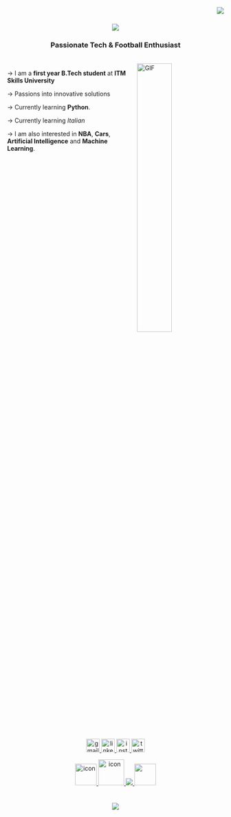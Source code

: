 <img align="right" src="https://visitor-badge.laobi.icu/badge?page_id=faheemmuhammed1133.faheemmuhammed1133"/>

<h1 align="center">
    <img src="https://readme-typing-svg.herokuapp.com/?font=Righteous&size=35&center=true&vCenter=true&width=500&height=70&duration=4000&lines=Ciao+,+Salve;"/>
</h1>

<h3 align="center">Passionate Tech & Football Enthusiast</h3>

<br/>

<img align="right" alt="GIF" src="https://user-images.githubusercontent.com/74038190/226190894-18e959ba-d458-4a94-ac44-790190f2a947.gif" height="40%" width="40%"/>

 <div align="left">

-> I am a **first year B.Tech student** at **ITM Skills University**
 
-> Passions into innovative solutions

-> Currently learning **Python**.

-> Currently learning _Italian_

-> I am also interested in **NBA**, **Cars**, **Artificial Intelligence** and **Machine Learning**.

 </div>
 
<img src="https://i.imgur.com/dBaSKWF.gif" height="10" width="100%">


<div align="center">
  <a href="https://mail.google.com/mail/?view=cm&fs=1&to=muhammedfaheem1133@gmail.com" target="_blank">
    <img src="https://img.shields.io/static/v1?message=Gmail&logo=gmail&label=&color=D14836&logoColor=white&labelColor=&style=for-the-badge" height="31" alt="gmail logo"  />
  </a>
  <a href="https://www.linkedin.com/in/muhammed-faheem-9bbb89223" target="_blank">
    <img src="https://img.shields.io/static/v1?message=LinkedIn&logo=linkedin&label=&color=0077B5&logoColor=white&labelColor=&style=for-the-badge" height="31" alt="linkedin logo"  />
  </a>
    <a href="https://www.instagram.com/muhammed___fahee_m" target="_blank">
    <img src="https://img.shields.io/static/v1?message=Instagram&logo=instagram&label=&color=fbad50&logoColor=white&labelColor=&style=for-the-badge" height="31" alt="instagram logo" />
  </a>
  <a href="https://twitter.com/faeem6327" target="_blank">
    <img src="https://img.shields.io/static/v1?message=Twitter&logo=twitter&label=&color=1DA1F2&logoColor=white&labelColor=&style=for-the-badge" height="31" alt="twitter logo"  />
  </a>
  
</div>

<p align="center">
  <a href="https://skillicons.dev">
    <img src="https://techstack-generator.vercel.app/python-icon.svg" alt="icon" width="50" height="50" />
    <img src="https://techstack-generator.vercel.app/cpp-icon.svg" alt="icon" width="60" height="60" />
    <img src="https://skillicons.dev/icons?i=git,github,c,vscode&theme=light" />
    <img src="https://www.appsheet.com/Content/img/material/appsheet_rebrand_logo.svg" width="50" height="50">
  </a>

</div>
</p>

<img src="https://i.imgur.com/dBaSKWF.gif" height="10" width="100%">
  
</div>
<div align="center">
    
</p>



![](https://github-readme-activity-graph.vercel.app/graph?username=faheemmuhammed1133&bg_color=ffffff&color=0042aa&line=b88504&point=0061ff&area=true&area_color=f2c33f&hide_border=true)

</div>

    
</p>

